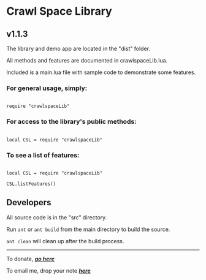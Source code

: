 # Crawl Space Library

## v1.1.3

The library and demo app are located in the "dist" folder.

All methods and features are documented in crawlspaceLib.lua.

Included is a main.lua file with sample code to demonstrate some features.


### For general usage, simply:

<code>
require "crawlspaceLib"
</code>


### For access to the library's public methods:

<code>
local CSL = require "crawlspaceLib"
</code>


### To see a list of features:

<code>
local CSL = require "crawlspaceLib"<br>
CSL.listFeatures()
</code>

## Developers

All source code is in the "src" directory.

Run `ant` or `ant build` from the main directory to build the source.

`ant clean` will clean up after the build process.

---

To donate, ___[go here](http://www.crawlspacegames.com/crawl-space-corona-sdk-library/ "Donate")___

To email me, drop your note ___[here](mailto:adam@crawlspacegames.com "Email")___